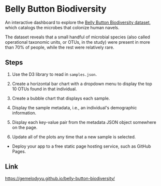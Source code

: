 # Belly Button Biodiversity


An interactive dashboard to explore the [Belly Button Biodiversity dataset](data/samples.json), which catalogs the microbes that colonize human navels.


The dataset reveals that a small handful of microbial species (also called operational taxonomic units, or OTUs, in the study) were present in more than 70% of people, while the rest were relatively rare.


## Steps


1. Use the D3 library to read in `samples.json`.


2. Create a horizontal bar chart with a dropdown menu to display the top 10 OTUs found in that individual.


3. Create a bubble chart that displays each sample.


4. Display the sample metadata, i.e., an individual's demographic information.


5. Display each key-value pair from the metadata JSON object somewhere on the page.


6. Update all of the plots any time that a new sample is selected.


* Deploy your app to a free static page hosting service, such as GitHub Pages. 


## Link
https://gemelodyyu.github.io/belly-button-biodiversity/

